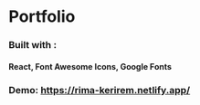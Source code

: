 # Portfolio

### Built with :

#### React, Font Awesome Icons, Google Fonts

### Demo: https://rima-kerirem.netlify.app/
